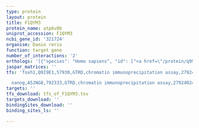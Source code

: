 ```yaml
---
type: protein
layout: protein
title: F1QYM3
protein_name: atp6v0b
uniprot_accession: F1QYM3
ncbi_gene_id: '321724'
organism: Danio rerio
function: target gene
number_of_interactions: '2'
orthologs: '[{"species": "Homo sapiens", "id": ["<a href=\"/protein/q99437\">Q99437</a>"]}, {"species": "Mus musculus", "id": ["<a href=\"/protein/q91v37\">Q91V37</a>"]}, {"species": "Rattus norvegicus", "id": ["<a href=\"/protein/b0k022\">B0K022</a>"]}, {"species": "Drosophila melanogaster", "id": ["<a href=\"/protein/q9vfe3\">Q9VFE3</a>"]}, {"species": "Caenorhabditis elegans", "id": ["<a href=\"/protein/g5edb8\">G5EDB8</a>"]}, {"species": "Saccharomyces cerevisiae", "id": ["<a href=\"/protein/p23968\">P23968</a>"]}]'
jaspar_matrices: ''
tfs: 'foxh1,Q9I9E1,57930,GTRD,chromatin immunoprecipitation assay,27924024%5Buid%5D,No

  nanog,A5JNG8,792333,GTRD,chromatin immunoprecipitation assay,27924024%5Buid%5D,No'
targets: ''
tfs_download: tfs_of_F1QYM3.tsv
targets_download: ''
bindingSites_download: ''
binding_sites_ls: ''

---
```

